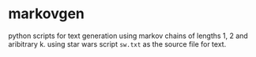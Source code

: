 # markovgen

python scripts for text generation using markov chains of lengths 1, 2 and aribitrary k. 
using star wars script `sw.txt` as the source file for text.
